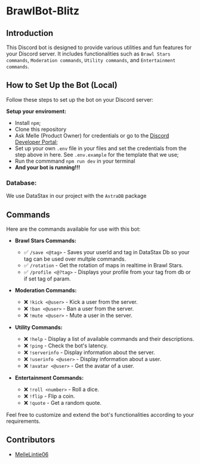 # BrawlBot-Blitz

## Introduction

This Discord bot is designed to provide various utilities and fun features for your Discord server. It includes functionalities such as `Brawl Stars commands`, `Moderation commands`, `Utility commands`, and `Entertainment commands`.

## How to Set Up the Bot (Local)

Follow these steps to set up the bot on your Discord server:

**Setup your enviroment:**

- Install `npm`;
- Clone this repository
- Ask Melle (Product Owner) for credentials
  or go to the [Discord Developer Portal](https://discord.com/developers/applications);
- Set up your own `.env` file in your files and set the credentials from the step above in here. See `.env.example` for the template that we use;
- Run the commmand `npm run dev` in your terminal
- **And your bot is running!!!**

### Database:

We use DataStax in our project with the `AstraDB` package

## Commands

Here are the commands available for use with this bot:

- **Brawl Stars Commands:**

  - ✅ `/save <@tag>` - Saves your userId and tag in DataStax Db so your tag can be used over multple commands.
  - ✅ `/rotation` - Get the rotation of maps in realtime in Brawl Stars.
  - ✅ `/profile <@?tag>` - Displays your profile from your tag from db or if set tag of param.

- **Moderation Commands:**

  - ❌ `!kick <@user>` - Kick a user from the server.
  - ❌ `!ban <@user>` - Ban a user from the server.
  - ❌ `!mute <@user>` - Mute a user in the server.

- **Utility Commands:**

  - ❌ `!help` - Display a list of available commands and their descriptions.
  - ❌ `!ping` - Check the bot's latency.
  - ❌ `!serverinfo` - Display information about the server.
  - ❌ `!userinfo <@user>` - Display information about a user.
  - ❌ `!avatar <@user>` - Get the avatar of a user.

- **Entertainment Commands:**
  - ❌ `!roll <number>` - Roll a dice.
  - ❌ `!flip` - Flip a coin.
  - ❌ `!quote` - Get a random quote.

Feel free to customize and extend the bot's functionalities according to your requirements.

## Contributors

- [MelleLintje06](https://github.com/MelleLintje06/)
